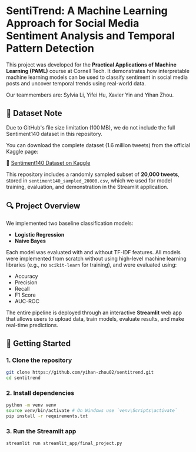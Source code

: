 # SentiTrend: A Machine Learning Approach for Social Media Sentiment Analysis and Temporal Pattern Detection

This project was developed for the **Practical Applications of Machine Learning (PAML)** course at Cornell Tech. It demonstrates how interpretable machine learning models can be used to classify sentiment in social media posts and uncover temporal trends using real-world data.

Our teammembers are: Sylvia Li, Yifei Hu, Xavier Yin and Yihan Zhou.

## 📂 Dataset Note
Due to GitHub's file size limitation (100 MB), we do not include the full Sentiment140 dataset in this repository.

You can download the complete dataset (1.6 million tweets) from the official Kaggle page:

🔗 [Sentiment140 Dataset on Kaggle](https://www.kaggle.com/datasets/kazanova/sentiment140)

This repository includes a randomly sampled subset of **20,000 tweets**, stored in `sentiment140_sampled_20000.csv`, which we used for model training, evaluation, and demonstration in the Streamlit application.

## 🔍 Project Overview

We implemented two baseline classification models:
- **Logistic Regression**
- **Naive Bayes**

Each model was evaluated with and without TF-IDF features. All models were implemented from scratch without using high-level machine learning libraries (e.g., no `scikit-learn` for training), and were evaluated using:
- Accuracy
- Precision
- Recall
- F1 Score
- AUC-ROC

The entire pipeline is deployed through an interactive **Streamlit** web app that allows users to upload data, train models, evaluate results, and make real-time predictions.

## 🚀 Getting Started

### 1. Clone the repository
```bash
git clone https://github.com/yihan-zhou02/sentitrend.git
cd sentitrend
```
### 2. Install dependencies
```bash
python -m venv venv
source venv/bin/activate # On Windows use `venv\Scripts\activate`
pip install -r requirements.txt
```

### 3. Run the Streamlit app
```bash
streamlit run streamlit_app/final_project.py
```